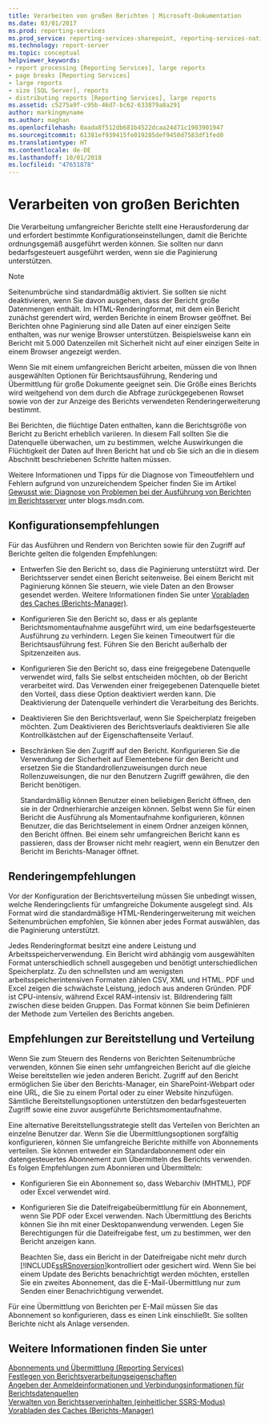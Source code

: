 ```yaml
---
title: Verarbeiten von großen Berichten | Microsoft-Dokumentation
ms.date: 03/01/2017
ms.prod: reporting-services
ms.prod_service: reporting-services-sharepoint, reporting-services-native
ms.technology: report-server
ms.topic: conceptual
helpviewer_keywords:
- report processing [Reporting Services], large reports
- page breaks [Reporting Services]
- large reports
- size [SQL Server], reports
- distributing reports [Reporting Services], large reports
ms.assetid: c5275a9f-c95b-46d7-bc62-633879a8a291
author: markingmyname
ms.author: maghan
ms.openlocfilehash: 0aada8f512db681b4522dcaa24d71c1903901947
ms.sourcegitcommit: 61381ef939415fe019285def9450d7583df1fed0
ms.translationtype: HT
ms.contentlocale: de-DE
ms.lasthandoff: 10/01/2018
ms.locfileid: "47651878"
---
```

# <a name="process-large-reports"></a>Verarbeiten von großen Berichten
  Die Verarbeitung umfangreicher Berichte stellt eine Herausforderung dar und erfordert bestimmte Konfigurationseinstellungen, damit die Berichte ordnungsgemäß ausgeführt werden können. Sie sollten nur dann bedarfsgesteuert ausgeführt werden, wenn sie die Paginierung unterstützen.  
  
> [!NOTE]  
>  Seitenumbrüche sind standardmäßig aktiviert. Sie sollten sie nicht deaktivieren, wenn Sie davon ausgehen, dass der Bericht große Datenmengen enthält. Im HTML-Renderingformat, mit dem ein Bericht zunächst gerendert wird, werden Berichte in einem Browser geöffnet. Bei Berichten ohne Paginierung sind alle Daten auf einer einzigen Seite enthalten, was nur wenige Browser unterstützen. Beispielsweise kann ein Bericht mit 5.000 Datenzeilen mit Sicherheit nicht auf einer einzigen Seite in einem Browser angezeigt werden.  
  
 Wenn Sie mit einem umfangreichen Bericht arbeiten, müssen die von Ihnen ausgewählten Optionen für Berichtsausführung, Rendering und Übermittlung für große Dokumente geeignet sein. Die Größe eines Berichts wird weitgehend von dem durch die Abfrage zurückgegebenen Rowset sowie von der zur Anzeige des Berichts verwendeten Renderingerweiterung bestimmt.  
  
 Bei Berichten, die flüchtige Daten enthalten, kann die Berichtsgröße von Bericht zu Bericht erheblich variieren. In diesem Fall sollten Sie die Datenquelle überwachen, um zu bestimmen, welche Auswirkungen die Flüchtigkeit der Daten auf Ihren Bericht hat und ob Sie sich an die in diesem Abschnitt beschriebenen Schritte halten müssen.  
  
 Weitere Informationen und Tipps für die Diagnose von Timeoutfehlern und Fehlern aufgrund von unzureichendem Speicher finden Sie im Artikel [Gewusst wie: Diagnose von Problemen bei der Ausführung von Berichten im Berichtsserver](http://go.microsoft.com/fwlink/?LinkId=85634) unter blogs.msdn.com.  
  
## <a name="configuration-recommendations"></a>Konfigurationsempfehlungen  
 Für das Ausführen und Rendern von Berichten sowie für den Zugriff auf Berichte gelten die folgenden Empfehlungen:  
  
-   Entwerfen Sie den Bericht so, dass die Paginierung unterstützt wird. Der Berichtsserver sendet einen Bericht seitenweise. Bei einem Bericht mit Paginierung können Sie steuern, wie viele Daten an den Browser gesendet werden. Weitere Informationen finden Sie unter [Vorabladen des Caches &#40;Berichts-Manager&#41;](../../reporting-services/report-server/preload-the-cache-report-manager.md).  
  
-   Konfigurieren Sie den Bericht so, dass er als geplante Berichtsmomentaufnahme ausgeführt wird, um eine bedarfsgesteuerte Ausführung zu verhindern. Legen Sie keinen Timeoutwert für die Berichtsausführung fest. Führen Sie den Bericht außerhalb der Spitzenzeiten aus.  
  
-   Konfigurieren Sie den Bericht so, dass eine freigegebene Datenquelle verwendet wird, falls Sie selbst entscheiden möchten, ob der Bericht verarbeitet wird. Das Verwenden einer freigegebenen Datenquelle bietet den Vorteil, dass diese Option deaktiviert werden kann. Die Deaktivierung der Datenquelle verhindert die Verarbeitung des Berichts.  
  
-   Deaktivieren Sie den Berichtsverlauf, wenn Sie Speicherplatz freigeben möchten. Zum Deaktivieren des Berichtsverlaufs deaktivieren Sie alle Kontrollkästchen auf der Eigenschaftenseite Verlauf.  
  
-   Beschränken Sie den Zugriff auf den Bericht. Konfigurieren Sie die Verwendung der Sicherheit auf Elementebene für den Bericht und ersetzen Sie die Standardrollenzuweisungen durch neue Rollenzuweisungen, die nur den Benutzern Zugriff gewähren, die den Bericht benötigen.  
  
     Standardmäßig können Benutzer einen beliebigen Bericht öffnen, den sie in der Ordnerhierarchie anzeigen können. Selbst wenn Sie für einen Bericht die Ausführung als Momentaufnahme konfigurieren, können Benutzer, die das Berichtselement in einem Ordner anzeigen können, den Bericht öffnen. Bei einem sehr umfangreichen Bericht kann es passieren, dass der Browser nicht mehr reagiert, wenn ein Benutzer den Bericht im Berichts-Manager öffnet.  
  
## <a name="rendering-recommendations"></a>Renderingempfehlungen  
 Vor der Konfiguration der Berichtsverteilung müssen Sie unbedingt wissen, welche Renderingclients für umfangreiche Dokumente ausgelegt sind. Als Format wird die standardmäßige HTML-Renderingerweiterung mit weichen Seitenumbrüchen empfohlen, Sie können aber jedes Format auswählen, das die Paginierung unterstützt.  
  
 Jedes Renderingformat besitzt eine andere Leistung und Arbeitsspeicherverwendung. Ein Bericht wird abhängig vom ausgewählten Format unterschiedlich schnell ausgegeben und benötigt unterschiedlichen Speicherplatz. Zu den schnellsten und am wenigsten arbeitsspeicherintensiven Formaten zählen CSV, XML und HTML. PDF und Excel zeigen die schwächste Leistung, jedoch aus anderen Gründen. PDF ist CPU-intensiv, während Excel RAM-intensiv ist. Bildrendering fällt zwischen diese beiden Gruppen. Das Format können Sie beim Definieren der Methode zum Verteilen des Berichts angeben.  
  
## <a name="deployment-and-distribution-recommendations"></a>Empfehlungen zur Bereitstellung und Verteilung  
 Wenn Sie zum Steuern des Renderns von Berichten Seitenumbrüche verwenden, können Sie einen sehr umfangreichen Bericht auf die gleiche Weise bereitstellen wie jeden anderen Bericht. Zugriff auf den Bericht ermöglichen Sie über den Berichts-Manager, ein SharePoint-Webpart oder eine URL, die Sie zu einem Portal oder zu einer Website hinzufügen. Sämtliche Bereitstellungsoptionen unterstützen den bedarfsgesteuerten Zugriff sowie eine zuvor ausgeführte Berichtsmomentaufnahme.  
  
 Eine alternative Bereitstellungsstrategie stellt das Verteilen von Berichten an einzelne Benutzer dar. Wenn Sie die Übermittlungsoptionen sorgfältig konfigurieren, können Sie umfangreiche Berichte mithilfe von Abonnements verteilen. Sie können entweder ein Standardabonnement oder ein datengesteuertes Abonnement zum Übermitteln des Berichts verwenden. Es folgen Empfehlungen zum Abonnieren und Übermitteln:  
  
-   Konfigurieren Sie ein Abonnement so, dass Webarchiv (MHTML), PDF oder Excel verwendet wird.  
  
-   Konfigurieren Sie die Dateifreigabeübermittlung für ein Abonnement, wenn Sie PDF oder Excel verwenden. Nach Übermittlung des Berichts können Sie ihn mit einer Desktopanwendung verwenden. Legen Sie Berechtigungen für die Dateifreigabe fest, um zu bestimmen, wer den Bericht anzeigen kann.  
  
     Beachten Sie, dass ein Bericht in der Dateifreigabe nicht mehr durch [!INCLUDE[ssRSnoversion](../../includes/ssrsnoversion-md.md)]kontrolliert oder gesichert wird. Wenn Sie bei einem Update des Berichts benachrichtigt werden möchten, erstellen Sie ein zweites Abonnement, das die E-Mail-Übermittlung nur zum Senden einer Benachrichtigung verwendet.  
  
 Für eine Übermittlung von Berichten per E-Mail müssen Sie das Abonnement so konfigurieren, dass es einen Link einschließt. Sie sollten Berichte nicht als Anlage versenden.  
  
## <a name="see-also"></a>Weitere Informationen finden Sie unter  
 [Abonnements und Übermittlung &#40;Reporting Services&#41;](../../reporting-services/subscriptions/subscriptions-and-delivery-reporting-services.md)   
 [Festlegen von Berichtsverarbeitungseigenschaften](../../reporting-services/report-server/set-report-processing-properties.md)   
 [Angeben der Anmeldeinformationen und Verbindungsinformationen für Berichtsdatenquellen](../../reporting-services/report-data/specify-credential-and-connection-information-for-report-data-sources.md)   
 [Verwalten von Berichtsserverinhalten &#40;einheitlicher SSRS-Modus&#41;](../../reporting-services/report-server/report-server-content-management-ssrs-native-mode.md)   
 [Vorabladen des Caches (Berichts-Manager)](../../reporting-services/report-server/preload-the-cache-report-manager.md)  
  
  
